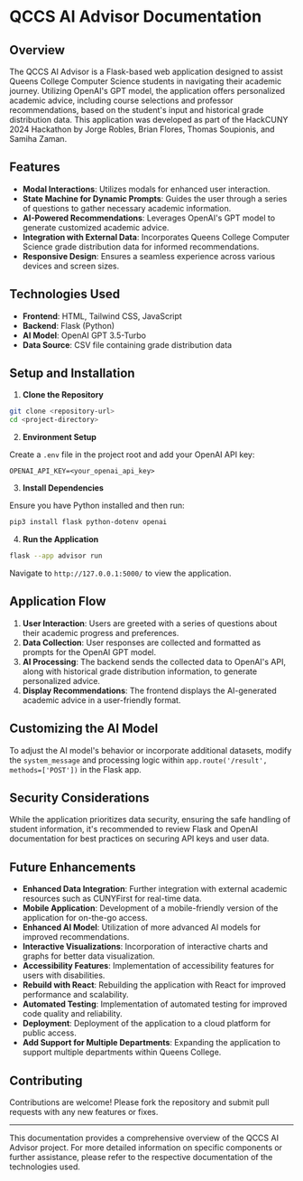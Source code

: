 # QCCS AI Advisor Documentation

## Overview

The QCCS AI Advisor is a Flask-based web application designed to assist Queens College Computer Science students in navigating their academic journey. Utilizing OpenAI's GPT model, the application offers personalized academic advice, including course selections and professor recommendations, based on the student's input and historical grade distribution data. This application was developed as part of the HackCUNY 2024 Hackathon by Jorge Robles, Brian Flores, Thomas Soupionis, and Samiha Zaman.

## Features

- **Modal Interactions**: Utilizes modals for enhanced user interaction.
- **State Machine for Dynamic Prompts**: Guides the user through a series of questions to gather necessary academic information.
- **AI-Powered Recommendations**: Leverages OpenAI's GPT model to generate customized academic advice.
- **Integration with External Data**: Incorporates Queens College Computer Science grade distribution data for informed recommendations.
- **Responsive Design**: Ensures a seamless experience across various devices and screen sizes.

## Technologies Used

- **Frontend**: HTML, Tailwind CSS, JavaScript
- **Backend**: Flask (Python)
- **AI Model**: OpenAI GPT 3.5-Turbo
- **Data Source**: CSV file containing grade distribution data

## Setup and Installation

1. **Clone the Repository**

```bash
git clone <repository-url>
cd <project-directory>
```

2. **Environment Setup**

Create a `.env` file in the project root and add your OpenAI API key:

```
OPENAI_API_KEY=<your_openai_api_key>
```

3. **Install Dependencies**

Ensure you have Python installed and then run:

```bash
pip3 install flask python-dotenv openai
```

4. **Run the Application**

```bash
flask --app advisor run
```

Navigate to `http://127.0.0.1:5000/` to view the application.

## Application Flow

1. **User Interaction**: Users are greeted with a series of questions about their academic progress and preferences.
2. **Data Collection**: User responses are collected and formatted as prompts for the OpenAI GPT model.
3. **AI Processing**: The backend sends the collected data to OpenAI's API, along with historical grade distribution information, to generate personalized advice.
4. **Display Recommendations**: The frontend displays the AI-generated academic advice in a user-friendly format.

## Customizing the AI Model

To adjust the AI model's behavior or incorporate additional datasets, modify the `system_message` and processing logic within `app.route('/result', methods=['POST'])` in the Flask app.

## Security Considerations

While the application prioritizes data security, ensuring the safe handling of student information, it's recommended to review Flask and OpenAI documentation for best practices on securing API keys and user data.

## Future Enhancements

- **Enhanced Data Integration**: Further integration with external academic resources such as CUNYFirst for real-time data.
- **Mobile Application**: Development of a mobile-friendly version of the application for on-the-go access.
- **Enhanced AI Model**: Utilization of more advanced AI models for improved recommendations.
- **Interactive Visualizations**: Incorporation of interactive charts and graphs for better data visualization.
- **Accessibility Features**: Implementation of accessibility features for users with disabilities.
- **Rebuild with React**: Rebuilding the application with React for improved performance and scalability.
- **Automated Testing**: Implementation of automated testing for improved code quality and reliability.
- **Deployment**: Deployment of the application to a cloud platform for public access.
- **Add Support for Multiple Departments**: Expanding the application to support multiple departments within Queens College.

## Contributing

Contributions are welcome! Please fork the repository and submit pull requests with any new features or fixes.

---

This documentation provides a comprehensive overview of the QCCS AI Advisor project. For more detailed information on specific components or further assistance, please refer to the respective documentation of the technologies used.
